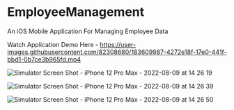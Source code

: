 # EmployeeManagement
An iOS Mobile Application For Managing Employee Data

Watch Application Demo Here -
https://user-images.githubusercontent.com/82308680/183609987-4272e18f-17e0-441f-bbd1-0b7ce3b965fd.mp4

![Simulator Screen Shot - iPhone 12 Pro Max - 2022-08-09 at 14 26 19](https://user-images.githubusercontent.com/82308680/183610304-901caa81-5366-4785-b527-e2c7cefa34bd.png)

![Simulator Screen Shot - iPhone 12 Pro Max - 2022-08-09 at 14 26 39](https://user-images.githubusercontent.com/82308680/183610325-4b7c15c4-d900-4bc2-a4d0-d96009bab817.png)

![Simulator Screen Shot - iPhone 12 Pro Max - 2022-08-09 at 14 26 50](https://user-images.githubusercontent.com/82308680/183610340-3b5fa612-1ca5-4e79-8d43-fd5140566476.png)
